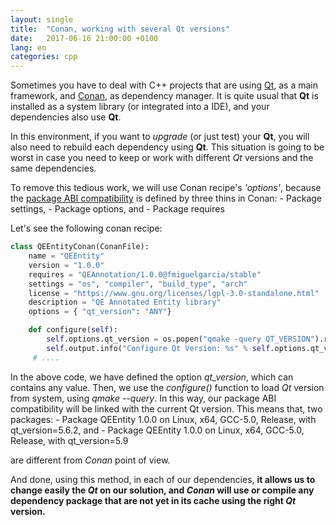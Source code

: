 ```yaml
---
layout: single
title:  "Conan, working with several Qt versions"
date:   2017-06-16 21:00:00 +0100
lang: en
categories: cpp  
---
```

Sometimes you have to deal with C++ projects that are using [Qt](https://qt.io), as a main framework, and [Conan](https://conan.io), as dependency manager. It is quite usual that **Qt** is installed as a system library (or integrated into a IDE), and your dependencies also use **Qt**.

In this environment, if you want to *upgrade* (or just test) your **Qt**, you will also need to rebuild each dependency using **Qt**. This situation is going to be worst in case you need to keep or work with different *Qt* versions and the same dependencies.

To remove this tedious work, we will use Conan recipe's *'options'*, because the [package ABI compatibility](http://docs.conan.io/en/latest/howtos/define_abi_compatibility.html) is defined by three thins in Conan:
	- Package settings,
	- Package options, and
	- Package requires

Let's see the following conan recipe:

```python
class QEEntityConan(ConanFile):
    name = "QEEntity"
    version = "1.0.0"
    requires = "QEAnnotation/1.0.0@fmiguelgarcia/stable"
    settings = "os", "compiler", "build_type", "arch"
    license = "https://www.gnu.org/licenses/lgpl-3.0-standalone.html"
    description = "QE Annotated Entity library"
    options = { "qt_version": "ANY"}

    def configure(self):
        self.options.qt_version = os.popen("qmake -query QT_VERSION").read().strip()
        self.output.info("Configure Qt Version: %s" % self.options.qt_version)
	 # ....
```

In the above code, we have defined the option *qt_version*, which can contains any value. Then, we use the *configure()* function to load *Qt* version from system, using *qmake --query*. In this way, our package ABI compatibility will be linked with the current Qt version. This means that, two
 packages:
	- Package QEEntity 1.0.0 on Linux, x64, GCC-5.0, Release, with qt_version=5.6.2, and
	- Package QEEntity 1.0.0 on Linux, x64, GCC-5.0, Release, with qt_version=5.9

are different from *Conan* point of view.

And done, using this method, in each of our dependencies, **it allows us to change easily the *Qt* on our solution, and *Conan* will use or compile any dependency package that are not yet in its cache using the right *Qt* version.** 

